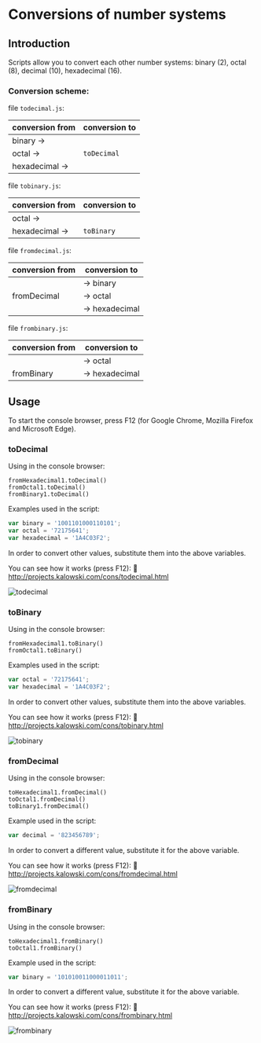 # Conversions of number systems

## Introduction
Scripts allow you to convert each other number systems: binary (2), octal (8), decimal (10), hexadecimal (16).

### Conversion scheme:

 file `todecimal.js`:

 conversion from | conversion to
---------------- | --------------
 binary      ->  |              
 octal       ->  | `toDecimal`  
 hexadecimal ->  |              

 file `tobinary.js`:

 conversion from | conversion to
---------------- | --------------
 octal       ->  |              
 hexadecimal ->  | `toBinary`   

 file `fromdecimal.js`:

 conversion from | conversion to 
---------------- | --------------
                 | -> binary     
  fromDecimal    | -> octal      
                 | -> hexadecimal

 file `frombinary.js`:

 conversion from | conversion to 
---------------- | --------------
                 | -> octal      
  fromBinary     | -> hexadecimal



## Usage

To start the console browser, press F12 (for Google Chrome, Mozilla Firefox and Microsoft Edge).

### toDecimal

Using in the console browser:
```
fromHexadecimal1.toDecimal()
fromOctal1.toDecimal()
fromBinary1.toDecimal()
```

Examples used in the script:
```javascript
var binary = '1001101000110101';
var octal = '72175641';
var hexadecimal = '1A4C03F2';
```
In order to convert other values, substitute them into the above variables.

You can see how it works (press F12): :link:
http://projects.kalowski.com/cons/todecimal.html

![todecimal](https://cloud.githubusercontent.com/assets/5839775/21956182/58089c10-da7b-11e6-837f-fad6a14916b6.jpg)

### toBinary

Using in the console browser:
```
fromHexadecimal1.toBinary()
fromOctal1.toBinary()
```

Examples used in the script:
```javascript
var octal = '72175641';
var hexadecimal = '1A4C03F2';
```
In order to convert other values, substitute them into the above variables.

You can see how it works (press F12): :link:
http://projects.kalowski.com/cons/tobinary.html

![tobinary](https://cloud.githubusercontent.com/assets/5839775/21956545/0b3861f0-da84-11e6-9ce8-be7faacc3919.jpg)

### fromDecimal

Using in the console browser:
```
toHexadecimal1.fromDecimal()
toOctal1.fromDecimal()
toBinary1.fromDecimal()
```

Example used in the script:
```javascript
var decimal = '823456789';
```
In order to convert a different value, substitute it for the above variable.

You can see how it works (press F12): :link:
http://projects.kalowski.com/cons/fromdecimal.html

![fromdecimal](https://cloud.githubusercontent.com/assets/5839775/21956747/c18deada-da87-11e6-94b6-6635162bcbdb.jpg)

### fromBinary

Using in the console browser:
```
toHexadecimal1.fromBinary()
toOctal1.fromBinary()
```

Example used in the script:
```javascript
var binary = '101010011000011011';
```
In order to convert a different value, substitute it for the above variable.

You can see how it works (press F12): :link:
http://projects.kalowski.com/cons/frombinary.html

![frombinary](https://cloud.githubusercontent.com/assets/5839775/21956751/ca10dd84-da87-11e6-8f63-cb930563ea2e.jpg)
